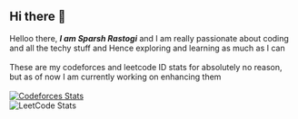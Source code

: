 ## Hi there 👋
Helloo there, <b><i>I am Sparsh Rastogi</i></b> and I am really passionate about coding and all the techy stuff and Hence exploring and learning as much as I can
<br></br>
These are my codeforces and leetcode ID stats for absolutely no reason, but as of now I am currently working on enhancing them
<br></br>
[![Codeforces Stats](https://codeforces-readme-stats.vercel.app/api/card?username=SParshR&theme=github_dark&disable_animations=false&show_icons=true&force_username=true)](https://codeforces.com/profile/SParshR)
</br>
![LeetCode Stats](https://leetcard.jacoblin.cool/Sparsh_Rastogi?theme=dark&font=M%20PLUS%201p)

<!--
**Sparsh-Rastogi/Sparsh-Rastogi** is a ✨ _special_ ✨ repository because its `README.md` (this file) appears on your GitHub profile.

Here are some ideas to get you started:

- 🔭 I’m currently working on ...
- 🌱 I’m currently learning ...
- 👯 I’m looking to collaborate on ...
- 🤔 I’m looking for help with ...
- 💬 Ask me about ...
- 📫 How to reach me: ...
- 😄 Pronouns: ...
- ⚡ Fun fact: ...
-->
